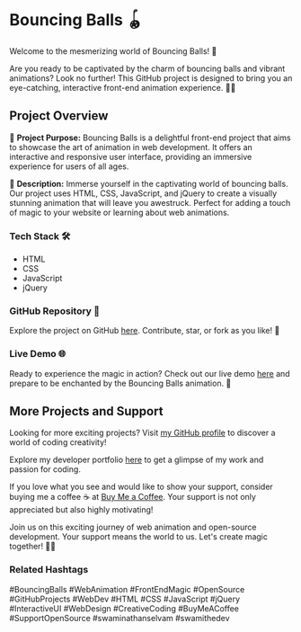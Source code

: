 # Bouncing Balls 🪀

Welcome to the mesmerizing world of Bouncing Balls! 🌟

Are you ready to be captivated by the charm of bouncing balls and vibrant animations? Look no further! This GitHub project is designed to bring you an eye-catching, interactive front-end animation experience. 💃🕺

## Project Overview

🎯 **Project Purpose:** Bouncing Balls is a delightful front-end project that aims to showcase the art of animation in web development. It offers an interactive and responsive user interface, providing an immersive experience for users of all ages.

🚀 **Description:** Immerse yourself in the captivating world of bouncing balls. Our project uses HTML, CSS, JavaScript, and jQuery to create a visually stunning animation that will leave you awestruck. Perfect for adding a touch of magic to your website or learning about web animations.

### Tech Stack 🛠️

- HTML
- CSS
- JavaScript
- jQuery

### GitHub Repository 🚀

Explore the project on GitHub [here](https://github.com/SwamiTheDev/web-components/tree/main/bouncing%20balls). Contribute, star, or fork as you like! 🌟

### Live Demo 🌐

Ready to experience the magic in action? Check out our live demo [here](https://bouncingballs-swamithedev.netlify.app/) and prepare to be enchanted by the Bouncing Balls animation. 🎉

## More Projects and Support

Looking for more exciting projects? Visit [my GitHub profile](https://github.com/swamithedev/) to discover a world of coding creativity!

Explore my developer portfolio [here](https://swamithedev.vercel.app/) to get a glimpse of my work and passion for coding.

If you love what you see and would like to show your support, consider buying me a coffee ☕️ at [Buy Me a Coffee](https://www.buymeacoffee.com/swamithedev). Your support is not only appreciated but also highly motivating!

Join us on this exciting journey of web animation and open-source development. Your support means the world to us. Let's create magic together! 🌈✨

### Related Hashtags

#BouncingBalls #WebAnimation #FrontEndMagic #OpenSource #GitHubProjects #WebDev #HTML #CSS #JavaScript #jQuery #InteractiveUI #WebDesign #CreativeCoding #BuyMeACoffee #SupportOpenSource #swaminathanselvam #swamithedev